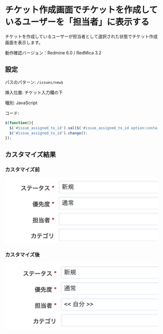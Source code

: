 # チケット作成画面でチケットを作成しているユーザーを「担当者」に表示する

チケットを作成しているユーザーが担当者として選択された状態でチケット作成画面を表示します。

動作確認バージョン：Redmine 6.0 / RedMica 3.2

## 設定

パスのパターン: `/issues/new$`

挿入位置: チケット入力欄の下

種別: JavaScript

コード:

~~~ javascript
$(function(){
  $('#issue_assigned_to_id').val($('#issue_assigned_to_id option:contains("自分")').val());
  $('#issue_assigned_to_id').change();
});
~~~

## カスタマイズ結果

### カスタマイズ前

![](assigned-to-before@2x.png)

### カスタマイズ後

![](assigned-to-after@2x.png)